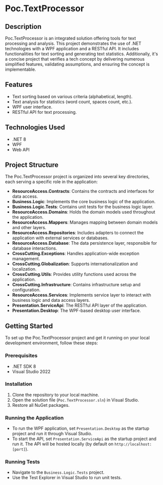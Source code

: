 # Poc.TextProcessor

## Description
Poc.TextProcessor is an integrated solution offering tools for text processing and analysis. 
This project demonstrates the use of .NET technologies with a WPF application and a RESTful API. 
It includes functionalities for text sorting and generating text statistics. 
Additionally, it's a concise project that verifies a tech concept by delivering numerous simplified features, validating assumptions, and ensuring the concept is implementable.

## Features
- Text sorting based on various criteria (alphabetical, length).
- Text analysis for statistics (word count, spaces count, etc.).
- WPF user interface.
- RESTful API for text processing.

## Technologies Used
- .NET 8
- WPF
- Web API

## Project Structure
The Poc.TextProcessor project is organized into several key directories, each serving a specific role in the application:

- **ResourceAccess.Contracts**: Contains the contracts and interfaces for data access.
- **Business.Logic**: Implements the core business logic of the application.
- **Business.Logic.Tests**: Contains unit tests for the business logic layer.
- **ResourceAccess.Domains**: Holds the domain models used throughout the application.
- **ResourceAccess.Mappers**: Manages mapping between domain models and other layers.
- **ResourceAccess.Repositories**: Includes adapters to connect the application with external services or databases.
- **ResourceAccess.Database**: The data persistence layer, responsible for database interactions.
- **CrossCutting.Exceptions**: Handles application-wide exception management.
- **CrossCutting.Globalization**: Supports internationalization and localization.
- **CrossCutting.Utils**: Provides utility functions used across the application.
- **CrossCutting.Infrastructure**: Contains infrastructure setup and configuration.
- **ResourceAccess.Services**: Implements service layer to interact with business logic and data access layers.
- **Presentation.ServiceApi**: The RESTful API layer of the application.
- **Presentation.Desktop**: The WPF-based desktop user interface.

## Getting Started
To set up the Poc.TextProcessor project and get it running on your local development environment, follow these steps:

### Prerequisites
- .NET SDK 8
- Visual Studio 2022

### Installation
1. Clone the repository to your local machine.
2. Open the solution file (`Poc.TextProcessor.sln`) in Visual Studio.
3. Restore all NuGet packages.

### Running the Application
- To run the WPF application, set `Presentation.Desktop` as the startup project and run it through Visual Studio.
- To start the API, set `Presentation.ServiceApi` as the startup project and run it. The API will be hosted locally (by default on `http://localhost:[port]`).

### Running Tests
- Navigate to the `Business.Logic.Tests` project.
- Use the Test Explorer in Visual Studio to run unit tests.

